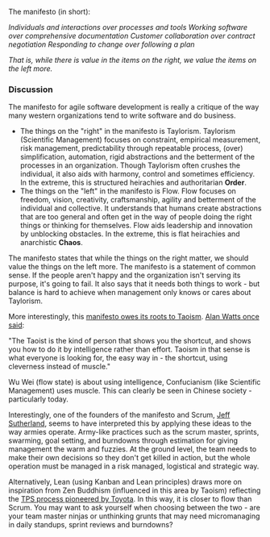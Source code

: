 The manifesto (in short):

*Individuals and interactions over processes and tools*
*Working software over comprehensive documentation*
*Customer collaboration over contract negotiation*
*Responding to change over following a plan*

*That is, while there is value in the items on*
*the right, we value the items on the left more.*

### Discussion

The manifesto for agile software development is really a critique of the way many western organizations tend to write software and do business.

- The things on the "right" in the manifesto is Taylorism. Taylorism (Scientific Management) focuses on constraint, empirical measurement, risk management, predictability through repeatable process, (over) simplification, automation, rigid abstractions and the betterment of the processes in an organization. Though Taylorism often crushes the individual, it also aids with harmony, control and sometimes efficiency. In the extreme, this is structured heirachies and authoritarian **Order**.
- The things on the "left" in the manifesto is Flow. Flow focuses on freedom, vision, creativity, craftsmanship, agility and betterment of the individual and collective. It understands that humans create abstractions that are too general and often get in the way of people doing the right things or thinking for themselves. Flow aids leadership and innovation by unblocking obstacles. In the extreme, this is flat heirachies and anarchistic **Chaos**.

The manifesto states that while the things on the right matter, we should value the things on the left more. The manifesto is a statement of common sense. If the people aren't happy and the organization isn't serving its purpose, it's going to fail. It also says that it needs both things to work - but balance is hard to achieve when management only knows or cares about Taylorism.

More interestingly, this [manifesto owes its roots to Taoism](https://en.wikipedia.org/wiki/Hirotaka_Takeuchi#The_New_New_Product_Development_Game). [Alan Watts once said](https://alanwatts.org/1-2-10-taoist-way-pt-2/):

"The Taoist is the kind of person that shows you the shortcut, and shows you how to do it by intelligence rather than effort. Taoism in that sense is what everyone is looking for, the easy way in - the shortcut, using cleverness instead of muscle."

Wu Wei (flow state) is about using intelligence, Confucianism (like Scientific Management) uses muscle. This can clearly be seen in Chinese society - particularly today.

Interestingly, one of the founders of the manifesto and Scrum, [Jeff Sutherland](https://en.wikipedia.org/wiki/Jeff_Sutherland#Military_career), seems to have interpreted this by applying these ideas to the way armies operate. Army-like practices such as the scrum master, sprints, swarming, goal setting, and burndowns through estimation for giving management the warm and fuzzies. At the ground level, the team needs to make their own decisions so they don't get killed in action, but the whole operation must be managed in a risk managed, logistical and strategic way.

Alternatively, Lean (using Kanban and Lean principles) draws more on inspiration from Zen Buddhism (influenced in this area by Taoism) reflecting the [TPS process pioneered by Toyota](https://en.wikipedia.org/wiki/Toyota_Production_System). In this way, it is closer to flow than Scrum. You may want to ask yourself when choosing between the two - are your team master ninjas or unthinking grunts that may need micromanaging in daily standups, sprint reviews and burndowns?